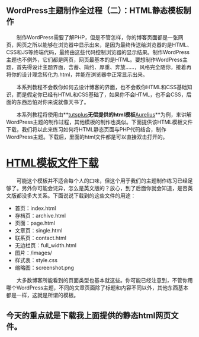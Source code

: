 ## WordPress主题制作全过程（二）：HTML静态模板制作 ##


&emsp;&emsp;制作WordPress需要了解PHP，但是不管怎样，你的博客页面都是一张网页，网页之所以能够在浏览器中显示出来，是因为最终传送给浏览器的是HTML、CSS和JS等终端代码，最终由这些代码控制浏览器的显示结果。制作WordPress主题也不例外，它们都是网页，网页最基本的是HTML。要想制作WordPress主题，首先得设计主题界面，含蓄、简约、厚重、奔放……，风格完全随你，接着再将你的设计理念转化为.html，并能在浏览器中正常显示出来。

&emsp;&emsp;本系列教程不会教你如何去设计博客的界面，也不会教你HTML和CSS基础知识，而是假定你已经有HTML和CSS基础了，如果你不会HTML，也不会CSS，后面的东西恐怕对你来说就像天书了。

&emsp;&emsp;本系列教程将使用由**[tutsplus](http://net.tutsplus.com/articles/news/free-website-template/ "tutsplus")**无偿提供的html模板**[Aurelius](http://s3.amazonaws.com/nettuts/658_freeTemplate/Final%20File/index.html "Aurelius")**为例，来讲解WordPress主题的制作过程，其他模板的制作也类似。下面提供该HTML模板文件下载，我们将以此来练习如何将HTML静态页面与PHP代码结合，制作WordPress主题。下载后，里面的html文件都是可以直接双击打开的。

# [HTML模板文件下载](/aurelius.zip "aurelius.zip") #

&emsp;&emsp;可能这个模板并不适合每个人的口味，但这个用于我们的主题制作练习已经足够了。另外你可能会诧异，怎么是英文版的？放心，到了后面你就会知道，是否英文版都没多大关系。下面说说下载到的这些文件的用途：

- 首页：index.html
- 存档页：archive.html
- 页面：page.html
- 文章页：single.html
- 联系页：contact.html
- 无边栏页：full_width.html
- 图片：/images/
- 样式表：style.css
- 缩略图：screenshot.png


&emsp;&emsp;大多数博客所能看到的页面类型也基本就这些。你可能已经注意到，不管你用哪个WordPress主题，不同的文章页面除了标题和内容不同以外，其他东西基本都是一样，这就是所谓的模板。

## 今天的重点就是下载我上面提供的静态html网页文件。 ##




